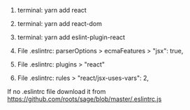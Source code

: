 1. terminal: yarn add react
2. terminal: yarn add react-dom
3. terminal: yarn add eslint-plugin-react

4. File .eslintrc: parserOptions > ecmaFeatures > "jsx": true,
5. File .eslintrc: plugins > "react"
6. File .eslintrc: rules > "react/jsx-uses-vars": 2,


If no .eslintrc file download it from https://github.com/roots/sage/blob/master/.eslintrc.js
